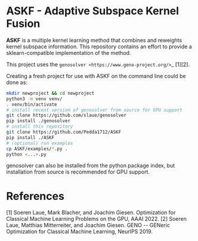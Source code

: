 ASKF - Adaptive Subspace Kernel Fusion
============================================================

**ASKF** is a multiple kernel learning method that combines and reweights
kernel subspace information. This repository contains an effort
to provide a sklearn-compatible implementation of the method.

This project uses the `genosolver <https://www.geno-project.org/>`_ [1][2].

Creating a fresh project for use with ASKF on the command line could be done as:
```bash
mkdir newproject && cd newproject
python3 -m venv venv/
. venv/bin/activate
# install recent version of genosolver from source for GPU support
git clone https://github.com/slaue/genosolver
pip install ./genosolver
# install this repository
git clone https://github.com/Pedda1712/ASKF
pip install ./ASKF
# (optional) run examples
cp ASKF/examples/*.py .
python <...>.py
```
genosolver can also be installed from the python package index, but installation from source is recommended for GPU support.

References
==========
[1] Soeren Laue, Mark Blacher, and Joachim Giesen. Optimization for Classical Machine Learning Problems on the GPU, AAAI 2022.
[2] Soeren Laue, Matthias Mitterreiter, and Joachim Giesen. GENO -- GENeric Optimization for Classical Machine Learning, NeurIPS 2019.

